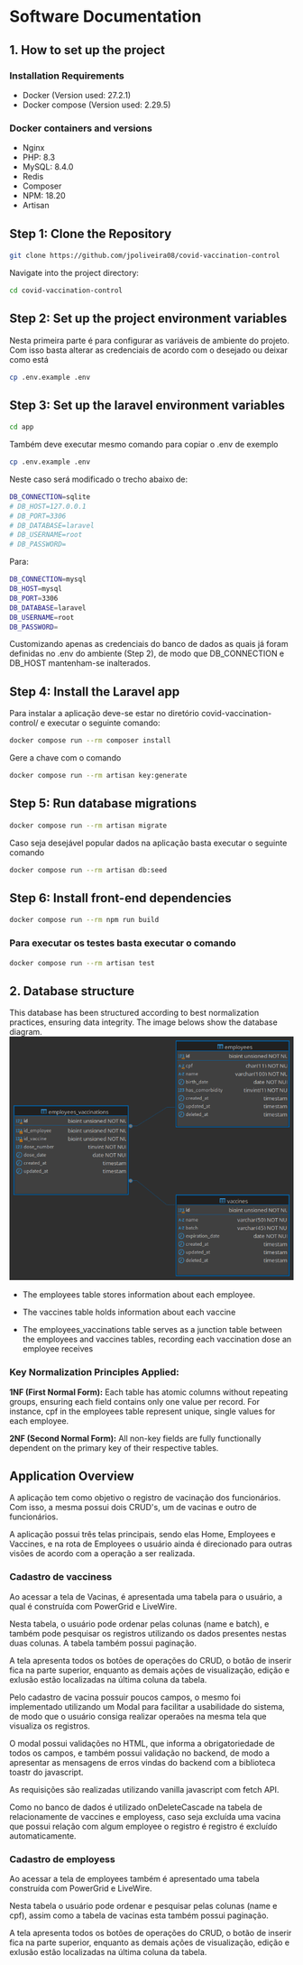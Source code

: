 # Software Documentation

## 1. How to set up the project

### Installation Requirements
- Docker (Version used: 27.2.1)
- Docker compose (Version used: 2.29.5)

### Docker containers and versions
- Nginx
- PHP: 8.3
- MySQL: 8.4.0
- Redis
- Composer
- NPM: 18.20
- Artisan

## Step 1: Clone the Repository
```bash
git clone https://github.com/jpoliveira08/covid-vaccination-control
```
Navigate into the project directory:
```bash
cd covid-vaccination-control
```

## Step 2: Set up the project environment variables
Nesta primeira parte é para configurar as variáveis de ambiente do projeto. Com isso basta alterar as credenciais de acordo com o desejado ou deixar como está
```bash
cp .env.example .env
```

## Step 3: Set up the laravel environment variables
```bash
cd app
```
Também deve executar mesmo comando para copiar o .env de exemplo
```bash
cp .env.example .env
```
Neste caso será modificado o trecho abaixo de:
```bash
DB_CONNECTION=sqlite
# DB_HOST=127.0.0.1
# DB_PORT=3306
# DB_DATABASE=laravel
# DB_USERNAME=root
# DB_PASSWORD=
```
Para:
```bash
DB_CONNECTION=mysql
DB_HOST=mysql
DB_PORT=3306
DB_DATABASE=laravel
DB_USERNAME=root
DB_PASSWORD=
```
Customizando apenas as credenciais do banco de dados as quais já foram definidas no .env do ambiente (Step 2), de modo que DB_CONNECTION e DB_HOST mantenham-se inalterados.

## Step 4: Install the Laravel app
Para instalar a aplicação deve-se estar no diretório covid-vaccination-control/ e executar o seguinte comando:
```bash
docker compose run --rm composer install
```
Gere a chave com o comando
```bash
docker compose run --rm artisan key:generate
```

## Step 5: Run database migrations
```bash
docker compose run --rm artisan migrate
```
Caso seja desejável popular dados na aplicação basta executar o seguinte comando
```bash
docker compose run --rm artisan db:seed
```

## Step 6: Install front-end dependencies
```bash
docker compose run --rm npm run build
```

### Para executar os testes basta executar o comando
```bash
docker compose run --rm artisan test
```

## 2. Database structure
This database has been structured according to best normalization practices, ensuring data integrity. The image belows show the database diagram.
<img title="Database structure" src="./docs/img/covid_vaccination_db.png">

- The employees table stores information about each employee.

- The vaccines table holds information about each vaccine

- The employees_vaccinations table serves as a junction table between the employees and vaccines tables, recording each vaccination dose an employee receives

### Key Normalization Principles Applied:

<strong>1NF (First Normal Form):</strong> Each table has atomic columns without repeating groups, ensuring each field contains only one value per record. For instance, cpf in the employees table represent unique, single values for each employee.

<strong>2NF (Second Normal Form):</strong> All non-key fields are fully functionally dependent on the primary key of their respective tables.

## Application Overview

<p>
A aplicação tem como objetivo o registro de vacinação dos funcionários. Com isso, a mesma possui dois CRUD's, um de vacinas e outro de funcionários.
</p>

<p>
A aplicação possui três telas principais, sendo elas Home, Employees e Vaccines, e na rota de Employees o usuário ainda é direcionado para outras visões de acordo com a operação a ser realizada.
</p>

### Cadastro de vacciness
<p>
Ao acessar a tela de Vacinas, é apresentada uma tabela para o usuário, a qual é construída com PowerGrid e LiveWire.
</p>
<p>
Nesta tabela, o usuário pode ordenar pelas colunas (name e batch), e também pode pesquisar os registros utilizando os dados presentes nestas duas colunas. A tabela também possui paginação.
</p>
<p>
A tela apresenta todos os botões de operações do CRUD, o botão de inserir fica na parte superior, enquanto as demais ações de visualização, edição e exlusão estão localizadas na última coluna da tabela.
</p>
<p>
Pelo cadastro de vacina possuir poucos campos, o mesmo foi implementado utilizando um Modal para facilitar a usabilidade do sistema, de modo que o usuário consiga realizar operaões na mesma tela que visualiza os registros.
</p>
<p>
O modal possui validações no HTML, que informa a obrigatoriedade de todos os campos, e também possui validação no backend, de modo a apresentar as mensagens de erros vindas do backend com a biblioteca toastr do javascript.
</p>
<p>
As requisições são realizadas utilizando vanilla javascript com fetch API.
</p>
<p>
Como no banco de dados é utilizado onDeleteCascade na tabela de relacionamente de vaccines e employess, caso seja excluída uma vacina que possui relação com algum employee o registro é registro é excluído automaticamente.
</p>

### Cadastro de employess
<p>
Ao acessar a tela de employees também é apresentado uma tabela construída com PowerGrid e LiveWire.
</p>

<p>
Nesta tabela o usuário pode ordenar e pesquisar pelas colunas (name e cpf), assim como a tabela de vacinas esta também possui paginação.

</p>

<p>
A tela apresenta todos os botões de operações do CRUD, o botão de inserir fica na parte superior, enquanto as demais ações de visualização, edição e exlusão estão localizadas na última coluna da tabela.
</p>